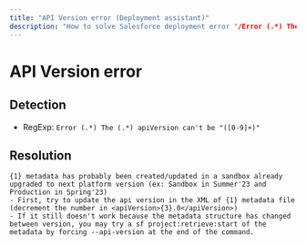 ```yaml
---
title: "API Version error (Deployment assistant)"
description: "How to solve Salesforce deployment error "/Error (.*) The (.*) apiVersion can't be "([0-9]+)"""
---
```

<!-- markdownlint-disable MD013 -->
# API Version error

## Detection

- RegExp: `Error (.*) The (.*) apiVersion can't be "([0-9]+)"`

## Resolution

```shell
{1} metadata has probably been created/updated in a sandbox already upgraded to next platform version (ex: Sandbox in Summer'23 and Production in Spring'23)
- First, try to update the api version in the XML of {1} metadata file (decrement the number in <apiVersion>{3}.0</apiVersion>)
- If it still doesn't work because the metadata structure has changed between version, you may try a sf project:retrieve:start of the metadata by forcing --api-version at the end of the command.
      
```
